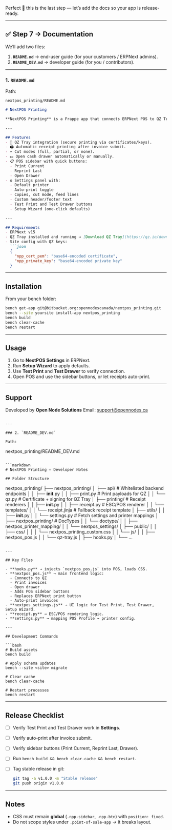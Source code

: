 Perfect 🚀 this is the last step — let’s add the docs so your app is release-ready.

---

## ✅ Step 7 → Documentation

We’ll add two files:

1. **`README.md`** → end-user guide (for your customers / ERPNext admins).
2. **`README_DEV.md`** → developer guide (for you / contributors).

---

### 1. `README.md`

Path:

```
nextpos_printing/README.md
```

````markdown
# NextPOS Printing

**NextPOS Printing** is a Frappe app that connects ERPNext POS to QZ Tray for reliable **thermal receipt printing** and **cash drawer handling**.

---

## Features
- 🔌 QZ Tray integration (secure printing via certificates/keys).
- 🖨️ Automatic receipt printing after invoice submit.
- ✂️ Cut modes (full, partial, or none).
- 💵 Open cash drawer automatically or manually.
- 📋 POS sidebar with quick buttons:
  - Print Current
  - Reprint Last
  - Open Drawer
- ⚙️ Settings panel with:
  - Default printer
  - Auto-print toggle
  - Copies, cut mode, feed lines
  - Custom header/footer text
  - Test Print and Test Drawer buttons
  - Setup Wizard (one-click defaults)

---

## Requirements
- ERPNext v15
- QZ Tray installed and running → [Download QZ Tray](https://qz.io/download/)
- Site config with QZ keys:
  ```json
  {
    "npp_cert_pem": "base64-encoded certificate",
    "npp_private_key": "base64-encoded private key"
  }
````

---

## Installation

From your bench folder:

```bash
bench get-app git@bitbucket.org:opennodescanada/nextpos_printing.git
bench --site yoursite install-app nextpos_printing
bench build
bench clear-cache
bench restart
```

---

## Usage

1. Go to **NextPOS Settings** in ERPNext.
2. Run **Setup Wizard** to apply defaults.
3. Use **Test Print** and **Test Drawer** to verify connection.
4. Open POS and use the sidebar buttons, or let receipts auto-print.

---

## Support

Developed by **Open Node Solutions**
Email: [support@opennodes.ca](mailto:support@opennodes.ca)

```

---

### 2. `README_DEV.md`

Path:  
```

nextpos\_printing/README\_DEV.md

````

```markdown
# NextPOS Printing – Developer Notes

## Folder Structure

````

nextpos\_printing/
├── nextpos\_printing/
│   ├── api/              # Whitelisted backend endpoints
│   │   ├── **init**.py
│   │   ├── print.py      # Print payloads for QZ
│   │   └── qz.py         # Certificate + signing for QZ Tray
│   ├── printing/         # Receipt renderers
│   │   ├── **init**.py
│   │   ├── receipt.py    # ESC/POS renderer
│   │   └── templates/
│   │       └── receipt.jinja  # Fallback receipt template
│   ├── utils/
│   │   ├── **init**.py
│   │   └── settings.py   # Fetch settings and printer mappings
│   ├── nextpos\_printing/ # DocTypes
│   │   └── doctype/
│   │       ├── nextpos\_printer\_mapping/
│   │       └── nextpos\_settings/
│   ├── public/
│   │   ├── css/
│   │   │   └── nextpos\_printing\_custom.css
│   │   └── js/
│   │       ├── nextpos\_pos.js
│   │       └── qz-tray.js
│   ├── hooks.py
│   └── ...

````

---

## Key Files

- **hooks.py** → injects `nextpos_pos.js` into POS, loads CSS.  
- **nextpos_pos.js** → main frontend logic:
  - Connects to QZ
  - Print invoices
  - Open drawer
  - Adds POS sidebar buttons
  - Replaces ERPNext print button
  - Auto-print invoices  
- **nextpos_settings.js** → UI logic for Test Print, Test Drawer, Setup Wizard.  
- **receipt.py** → ESC/POS rendering logic.  
- **settings.py** → mapping POS Profile → printer config.  

---

## Development Commands

```bash
# Build assets
bench build

# Apply schema updates
bench --site <site> migrate

# Clear cache
bench clear-cache

# Restart processes
bench restart
````

---

## Release Checklist

* [ ] Verify Test Print and Test Drawer work in **Settings**.
* [ ] Verify auto-print after invoice submit.
* [ ] Verify sidebar buttons (Print Current, Reprint Last, Drawer).
* [ ] Run `bench build && bench clear-cache && bench restart`.
* [ ] Tag stable release in git:

  ```bash
  git tag -a v1.0.0 -m "Stable release"
  git push origin v1.0.0
  ```

---

## Notes

* CSS must remain **global** (`.npp-sidebar`, `.npp-btn`) with `position: fixed`.
* Do not scope styles under `.point-of-sale-app` → it breaks layout.

```